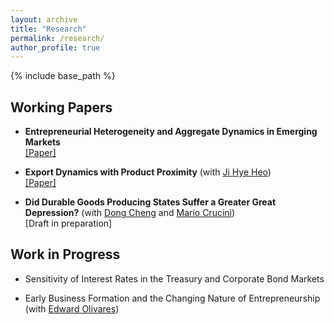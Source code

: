 ```yaml
---
layout: archive
title: "Research"
permalink: /research/
author_profile: true
---
```


{% include base_path %}

## **Working Papers**

- **Entrepreneurial Heterogeneity and Aggregate Dynamics in Emerging Markets** \
[\[Paper\]](https://github.com/hanjo-kim/hanjo-kim.github.io/raw/master/files/Kim_Entre.pdf)

- **Export Dynamics with Product Proximity** (with [Ji Hye Heo](https://jihye-heo.github.io/)) \
[\[Paper\]](https://github.com/hanjo-kim/hanjo-kim.github.io/raw/master/files/Heo_Kim_Exporter.pdf)

- **Did Durable Goods Producing States Suffer a Greater Great Depression?** (with [Dong Cheng](https://www.dongcarlcheng.com/) and [Mario Crucini](https://business.purdue.edu/faculty/mcrucini/)) \
\[Draft in preparation\]


## **Work in Progress**
- Sensitivity of Interest Rates in the Treasury and Corporate Bond Markets  

- Early Business Formation and the Changing Nature of Entrepreneurship (with [Edward Olivares](https://sites.google.com/umd.edu/econ-jmc-edward-olivares/home-page)) 

<!---
- **Entrepreneurs, Sudden Stops, and Inequality** [\[Link\]](https://github.com/hanjo-kim/hanjo-kim.github.io/raw/master/files/Kim_JMP.pdf) (Revised draft coming soon) \\
*Abstract*: This paper quantifies the importance of heterogeneity across entrepreneurs in accounting for aggregate and distributional dynamics during sudden stops. Using Argentinian household survey data from 1996 and 2003, I establish that the income distribution of entrepreneurs widened relative to that of workers. Motivated by this, I develop a small open-economy, heterogeneous-agent model with occupational choice in which households endogenously select into being a worker, a self-employed entrepreneur, and an employer entrepreneur. The model rationalizes aggregate and distributional features of sudden stops that standard models cannot. The model shows that a tax on assets and capital reduces the probability of a sudden stop, reduces long-run welfare, and dampens the relative widening of the income distributions by disincentivizing entrepreneurship.    
-->



